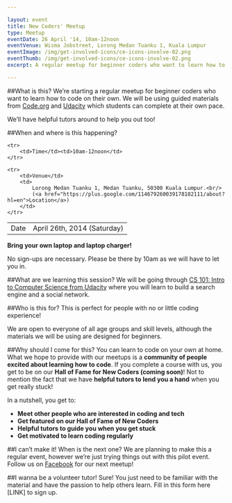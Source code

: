 ```yaml
---

layout: event
title: New Coders' Meetup
type: Meetup
eventDate: 26 April '14, 10am-12noon
eventVenue: Wisma Jobstreet, Lorong Medan Tuanku 1, Kuala Lumpur
eventImage: /img/get-involved-icons/ce-icons-involve-02.png
eventThumb: /img/get-involved-icons/ce-icons-involve-02.png
excerpt: A regular meetup for beginner coders who want to learn how to code on their own. 

---
```


##What is this?
We’re starting a regular meetup for beginner coders who want to learn how to code on their own. We will be using guided materials from [Code.org](http://code.org) and [Udacity](http://udacity.com) which students can complete at their own pace. 

We’ll have helpful tutors around to help you out too! 

##When and where is this happening?
<table class="ce-event-details-table">
	<tr>
		<td>Date</td><td>April 26th, 2014 (Saturday)</td>
	</tr>

	<tr>
		<td>Time</td><td>10am-12noon</td>
	</tr>

	<tr>
		<td>Venue</td>
		<td>
			Lorong Medan Tuanku 1, Medan Tuanku, 50300 Kuala Lumpur.<br/>
			(<a href="https://plus.google.com/114679260039178182111/about?hl=en">Location</a>)
		</td>
	</tr>
</table>

__Bring your own laptop and laptop charger!__

No sign-ups are necessary. Please be there by 10am as we will have to let you in.

##What are we learning this session?
We will be going through [CS 101: Intro to Computer Science from Udacity](http://www.udacity.com/course/cs101)
where you will learn to build a search engine and a social network.


##Who is this for?
This is perfect for people with no or little coding experience!

We are open to everyone of all age groups and skill levels, although the materials we will be using are designed for beginners. 

##Why should I come for this?
You can learn to code on your own at home. What we hope to provide with our meetups is a __community of people excited about learning how to code__. If you complete a course with us, you get to be on our __Hall of Fame for New Coders (coming soon)__! Not to mention the fact that we have __helpful tutors to lend you a hand__ when you get really stuck!

In a nutshell, you get to:

* __Meet other people who are interested in coding and tech__
* __Get featured on our Hall of Fame of New Coders__
* __Helpful tutors to guide you when you get stuck__
* __Get motivated to learn coding regularly__

##I can’t make it! When is the next one?
We are planning to make this a regular event, however we’re just trying things out with this pilot event. Follow us on [Facebook](http://facebook.com/codeequality) for our next meetup!


##I wanna be a volunteer tutor!
Sure! You just need to be familiar with the material and have the passion to help others learn. Fill in this form here [LINK] to sign up.
